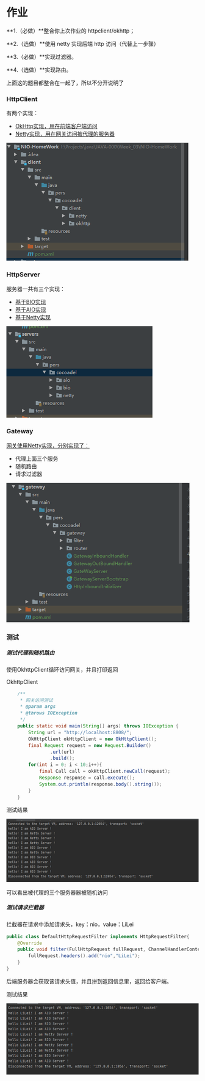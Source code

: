 # 作业

**1.（必做）**整合你上次作业的 httpclient/okhttp；

**2.（选做）**使用 netty 实现后端 http 访问（代替上一步骤）

**3.（必做）**实现过滤器。

**4.（选做）**实现路由。

上面这的题目都整合在一起了，所以不分开说明了



### HttpClient

有两个实现：

- [OkHttp实现，用在前端客户端访问](https://github.com/cocoZwwang/JAVA-000/tree/main/Week_03/NIO-HomeWork/client/src/main/java/pers/cocoadel/client/okhttp)
- [Netty实现，用在网关访问被代理的服务器](https://github.com/cocoZwwang/JAVA-000/tree/main/Week_03/NIO-HomeWork/client/src/main/java/pers/cocoadel/client/netty)

![](client.png)

### HttpServer

服务器一共有三个实现：

- [基于BIO实现](https://github.com/cocoZwwang/JAVA-000/tree/main/Week_03/NIO-HomeWork/servers/src/main/java/pers/cocoadel/bio)
- [基于AIO实现](https://github.com/cocoZwwang/JAVA-000/tree/main/Week_03/NIO-HomeWork/servers/src/main/java/pers/cocoadel/aio)
- [基于Netty实现](https://github.com/cocoZwwang/JAVA-000/tree/main/Week_03/NIO-HomeWork/servers/src/main/java/pers/cocoadel/netty)

![](servers.png)

### Gateway

[网关使用Netty实现，分别实现了：](https://github.com/cocoZwwang/JAVA-000/tree/main/Week_03/NIO-HomeWork/gateway)

- 代理上面三个服务
- 随机路由
- 请求过滤器

![](gateway.png)

### 测试

##### 测试代理和随机路由

使用OkhttpClient循环访问网关，并且打印返回

OkhttpClient

```java
    /**
     * 网关访问测试
     * @param args
     * @throws IOException
     */
    public static void main(String[] args) throws IOException {
        String url = "http://localhost:8808/";
        OkHttpClient okHttpClient = new OkHttpClient();
        final Request request = new Request.Builder()
                .url(url)
                .build();
        for(int i = 0; i < 10;i++){
            final Call call = okHttpClient.newCall(request);
            Response response = call.execute();
            System.out.println(response.body().string());
        }
    }
```

  测试结果

![](gateway-随机路由测试.png)

可以看出被代理的三个服务器器被随机访问

##### 测试请求拦截器

拦截器在请求中添加请求头，key：nio，value：LiLei

```java
public class DefaultHttpRequestFilter implements HttpRequestFilter{
    @Override
    public void filter(FullHttpRequest fullRequest, ChannelHandlerContext ctx) {
        fullRequest.headers().add("nio","LiLei");
    }
}
```

后端服务器会获取该请求头值，并且拼到返回信息里，返回给客户端。

测试结果

![](gateway-请求拦截.png)